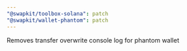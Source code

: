 ```yaml
---
"@swapkit/toolbox-solana": patch
"@swapkit/wallet-phantom": patch
---
```


Removes transfer overwrite console log for phantom wallet
